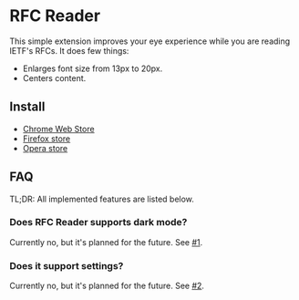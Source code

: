 # RFC Reader

This simple extension improves your eye experience while you are reading IETF's RFCs. It does few things:

* Enlarges font size from 13px to 20px.
* Centers content.

## Install

* [Chrome Web Store](https://chrome.google.com/webstore/detail/jhmoebgbkkbpdmmigmdmbbdbpolnddod)
* [Firefox store](https://addons.mozilla.org/en-US/firefox/addon/rfc-reader/)
* [Opera store](https://addons.opera.com/en/extensions/details/rfc-reader/)

## FAQ

TL;DR: All implemented features are listed below.

### Does RFC Reader supports dark mode?

Currently no, but it's planned for the future. See [#1](https://github.com/neluzhin/rfc-reader/issues/1).

### Does it support settings?

Currently no, but it's planned for the future. See [#2](https://github.com/neluzhin/rfc-reader/issues/2).
